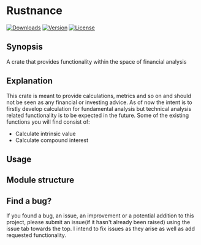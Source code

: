 # Rustnance
[![Downloads](https://img.shields.io/crates/d/rustnance.svg?style=flat-square)](https://crates.io/crates/rustnance/)
[![Version](https://img.shields.io/crates/v/rustnance.svg?style=flat-square)](https://crates.io/crates/rustnance/)
[![License](https://img.shields.io/crates/l/rustnance.svg?style=flat-square)](https://crates.io/crates/rustnance/)


## Synopsis
A crate that provides functionality within the space of financial analysis

## Explanation
This crate is meant to provide calculations, metrics and so on and should not be seen as any financial or investing advice. As of now the intent is to firstly develop calculation for fundamental analysis but technical analysis related functionality is to be expected in the future. Some of the existing functions you will find consist of: 

* Calculate intrinsic value
* Calculate compound interest

## Usage

## Module structure

## Find a bug?
If you found a bug, an issue, an improvement or a potential addition to this project, please submit an issue(if it hasn't already been raised) using the issue tab towards the top. I intend to fix issues as they arise as well as add requested functionality.
